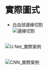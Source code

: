 # 實際圖式
- 白血球邊緣切割<br>
![邊緣切割](https://github.com/user-attachments/assets/c3b1e940-8b6b-4801-b297-4d8adb885ac2)<br><br>

![U Net_實際案例](https://github.com/user-attachments/assets/ad369d4f-62e6-45d0-b3af-f3354d3e0ad5)<br><br>

![CNN_實際案例](https://github.com/user-attachments/assets/b194b464-437d-4065-b955-d413ca9b1c80)<br><br>
